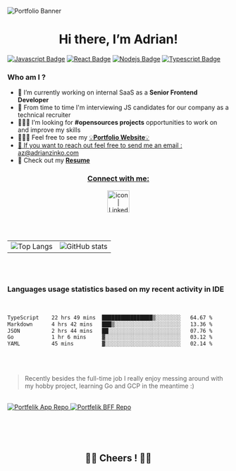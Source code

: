 ![Portfolio Banner](https://azinko.s3.eu-central-1.amazonaws.com/banner.png)

<h1 align="center">
  Hi there, I’m Adrian!
</h1>

 [![Javascript Badge](https://img.shields.io/badge/-Javascript-F0DB4F?style=for-the-badge&labelColor=black&logo=javascript&logoColor=F0DB4F)](#) [![React Badge](https://img.shields.io/badge/-React-61DBFB?style=for-the-badge&labelColor=black&logo=react&logoColor=61DBFB)](#) [![Nodejs Badge](https://img.shields.io/badge/-Nodejs-3C873A?style=for-the-badge&labelColor=black&logo=node.js&logoColor=3C873A)](#) [![Typescript Badge](https://img.shields.io/badge/-Typescript-007acc?style=for-the-badge&labelColor=black&logo=typescript&logoColor=007acc)](#)

<h3 align="left">Who am I ?</h3>

- 👀 I’m currently working on internal SaaS as a **Senior Frontend Developer**
- :newspaper: From time to time I'm interviewing JS candidates for our company as a technical recruiter
- 👨🏻‍💻 I’m looking for **#opensources projects** opportunities to work on and improve my skills
- 👷🏻‍♂️ Feel free to see my <a href="https://adrianzinko.com" target="_blank">:bulb:**Portfolio Website**:bulb:
- 📨 If you want to reach out feel free to send me an email : <a href="mailto:az@adrianzinko.com">az@adrianzinko.com</a>
- :paperclip: Check out my <a href="https://career-az.s3.eu-north-1.amazonaws.com/CV_ADRIAN_ZINKO.pdf" target="_blank">**Resume**

<h3 align="center">Connect with me:</h3>
 
<p align="center" >
<a href="https://www.linkedin.com/in/adrian-zinko/" target="_blank"><img src="https://user-images.githubusercontent.com/61510923/155706452-ceb6a5a7-89e7-43ef-8239-f7dc23c68586.png" alt="icon | LinkedIn" width="50px"/>
</a>
</p>

<br /><br />

<table>
  <tr>
    <td><img src="https://github-readme-stats.vercel.app/api/top-langs/?username=adrianghub&layout=compact" alt="Top Langs"></td>
    <td><img src="https://github-readme-stats.vercel.app/api?username=adrianghub&show_icons=true&theme=dracula&count_private=true" alt="GitHub stats"></td>
  </tr>
</table>

<br /><br />

<h3>Languages usage statistics based on my recent activity in IDE</h3>

<br />

<!--START_SECTION:waka-->

```txt
TypeScript    22 hrs 49 mins  ████████████████▒░░░░░░░░   64.67 %
Markdown      4 hrs 42 mins   ███▒░░░░░░░░░░░░░░░░░░░░░   13.36 %
JSON          2 hrs 44 mins   ██░░░░░░░░░░░░░░░░░░░░░░░   07.76 %
Go            1 hr 6 mins     ▓░░░░░░░░░░░░░░░░░░░░░░░░   03.12 %
YAML          45 mins         ▓░░░░░░░░░░░░░░░░░░░░░░░░   02.14 %
```

<!--END_SECTION:waka-->


<br /><br />

> Recently besides the full-time job I really enjoy messing around with my hobby project, learning Go and GCP in the meantime :)

<br />

<div>
  <a href="https://github.com/adrianghub/portfelik">
    <img src="https://github-readme-stats.vercel.app/api/pin/?username=adrianghub&repo=portfelik" alt="Portfelik App Repo" />
  </a>
  <a href="https://github.com/adrianghub/portfelik-bff">
    <img src="https://github-readme-stats.vercel.app/api/pin/?username=adrianghub&repo=portfelik-bff" alt="Portfelik BFF Repo" />
  </a>
</div>

<br /><br /><br />

<h2 align="center">👋🏻 Cheers ! 👋🏻</h2>
